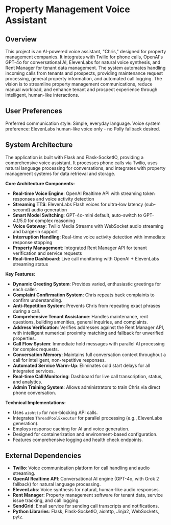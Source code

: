 # Property Management Voice Assistant

## Overview
This project is an AI-powered voice assistant, "Chris," designed for property management companies. It integrates with Twilio for phone calls, OpenAI's GPT-4o for conversational AI, ElevenLabs for natural voice synthesis, and Rent Manager for tenant data management. The system automates handling incoming calls from tenants and prospects, providing maintenance request processing, general property information, and automated call logging. The vision is to streamline property management communications, reduce manual workload, and enhance tenant and prospect experience through intelligent, human-like interactions.

## User Preferences
Preferred communication style: Simple, everyday language.
Voice system preference: ElevenLabs human-like voice only - no Polly fallback desired.

## System Architecture
The application is built with Flask and Flask-SocketIO, providing a comprehensive voice assistant. It processes phone calls via Twilio, uses natural language processing for conversations, and integrates with property management systems for data retrieval and storage.

**Core Architecture Components:**
- **Real-time Voice Engine**: OpenAI Realtime API with streaming token responses and voice activity detection
- **Streaming TTS**: ElevenLabs Flash voices for ultra-low latency (sub-second) audio generation  
- **Smart Model Switching**: GPT-4o-mini default, auto-switch to GPT-4.1/5.0 for complex reasoning
- **Voice Gateway**: Twilio Media Streams with WebSocket audio streaming and barge-in support
- **Interruption Handling**: Real-time voice activity detection with immediate response stopping
- **Property Management**: Integrated Rent Manager API for tenant verification and service requests
- **Real-time Dashboard**: Live call monitoring with OpenAI + ElevenLabs streaming status

**Key Features:**
- **Dynamic Greeting System**: Provides varied, enthusiastic greetings for each caller.
- **Complaint Confirmation System**: Chris repeats back complaints to confirm understanding.
- **Anti-Repetition System**: Prevents Chris from repeating exact phrases during a call.
- **Comprehensive Tenant Assistance**: Handles maintenance, rent questions, building amenities, general inquiries, and complaints.
- **Address Verification**: Verifies addresses against the Rent Manager API, with intelligent numerical proximity matching and fallback for unverified properties.
- **Call Flow System**: Immediate hold messages with parallel AI processing for complex requests.
- **Conversation Memory**: Maintains full conversation context throughout a call for intelligent, non-repetitive responses.
- **Automated Service Warm-Up**: Eliminates cold start delays for all integrated services.
- **Real-time Call Monitoring**: Dashboard for live call transcription, status, and analytics.
- **Admin Training System**: Allows administrators to train Chris via direct phone conversation.

**Technical Implementations:**
- Uses `aiohttp` for non-blocking API calls.
- Integrates `ThreadPoolExecutor` for parallel processing (e.g., ElevenLabs generation).
- Employs response caching for AI and voice generation.
- Designed for containerization and environment-based configuration.
- Features comprehensive logging and health check endpoints.

## External Dependencies
- **Twilio**: Voice communication platform for call handling and audio streaming.
- **OpenAI Realtime API**: Conversational AI engine (GPT-4o, with Grok 2 fallback) for natural language processing.
- **ElevenLabs**: Voice synthesis for natural, human-like audio responses.
- **Rent Manager**: Property management software for tenant data, service issue tracking, and call logging.
- **SendGrid**: Email service for sending call transcripts and notifications.
- **Python Libraries**: Flask, Flask-SocketIO, aiohttp, Jinja2, WebSockets, pytz.